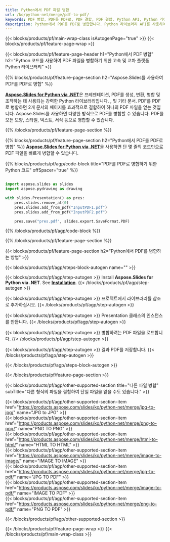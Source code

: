 ```yaml
---
title: Python에서 PDF 파일 병합
url: /ko/python-net/merge/pdf-to-pdf/
keywords: PDF 병합, PDF를 PDF로, PDF 결합, PDF 결합, Python API, Python 라이브러리
description: Python에서 PDF를 PDF로 병합합니다. Python 라이브러리 API를 사용하여 PDF 파일 결합
---
```


{{< blocks/products/pf/main-wrap-class isAutogenPage="true" >}}
{{< blocks/products/pf/feature-page-wrap >}}

{{< blocks/products/pf/feature-page-header h1="Python에서 PDF 병합" h2="Python 코드를 사용하여 PDF 파일을 병합하기 위한 고속 및 교차 플랫폼 Python 라이브러리" >}}

{{% blocks/products/pf/feature-page-section h2="Aspose.Slides를 사용하여 PDF를 PDF로 병합" %}}

[**Aspose.Slides for Python via .NET**](https://products.aspose.com/slides/ko/python-net/)은 프레젠테이션, PDF를 생성, 변환, 병합 및 조작하는 데 사용되는 강력한 Python 라이브러리입니다. , 및 기타 문서. PDF를 PDF로 병합하면 2개 문서의 페이지를 효과적으로 결합하여 하나의 PDF 파일을 얻는 것입니다. Aspose.Slides를 사용하면 다양한 방식으로 PDF를 병합할 수 있습니다. PDF를 모든 모양, 스타일, 텍스트, 서식 등으로 병합할 수 있습니다.

{{% /blocks/products/pf/feature-page-section %}}




{{% blocks/products/pf/feature-page-section  h2="Python에서 PDF를 PDF로 병합" %}}
[**Aspose.Slides for Python via .NET**](https://products.aspose.com/slides/ko/python-net/)을 사용하면 단 몇 줄의 코드만으로 PDF 파일을 빠르게 병합할 수 있습니다.

{{% blocks/products/pf/agp/code-block title="PDF를 PDF로 병합하기 위한 Python 코드" offSpacer="true" %}}
```python

import aspose.slides as slides
import aspose.pydrawing as drawing

with slides.Presentation() as pres:
    pres.slides.remove_at(0)
    pres.slides.add_from_pdf("InputPDF1.pdf")
    pres.slides.add_from_pdf("InputPDF2.pdf")

    pres.save("pres.pdf", slides.export.SaveFormat.PDF)
```
{{% /blocks/products/pf/agp/code-block %}}

{{% /blocks/products/pf/feature-page-section %}}




{{< blocks/products/pf/feature-page-section  h2="Python에서 PDF를 병합하는 방법" >}}


{{< blocks/products/pf/agp/steps-block-autogen name="" >}}


{{< blocks/products/pf/agp/step-autogen >}}
Install **Aspose.Slides for Python via .NET**. See [**Installation**](https://docs.aspose.com/slides/python-net/installation/).
{{< /blocks/products/pf/agp/step-autogen >}}

{{< blocks/products/pf/agp/step-autogen >}}
프로젝트에서 라이브러리를 참조로 추가하십시오.
{{< /blocks/products/pf/agp/step-autogen >}}

{{< blocks/products/pf/agp/step-autogen >}}
Presentation 클래스의 인스턴스를 만듭니다.
{{< /blocks/products/pf/agp/step-autogen >}}

{{< blocks/products/pf/agp/step-autogen >}}
병합하려는 PDF 파일을 로드합니다.
{{< /blocks/products/pf/agp/step-autogen >}}

{{< blocks/products/pf/agp/step-autogen >}}
결과 PDF를 저장합니다.
{{< /blocks/products/pf/agp/step-autogen >}}


{{< /blocks/products/pf/agp/steps-block-autogen >}}


{{< /blocks/products/pf/feature-page-section >}}




{{< blocks/products/pf/agp/other-supported-section title="다른 파일 병합" subTitle="다른 형식의 파일을 결합하여 단일 파일을 얻을 수도 있습니다." >}}

{{< blocks/products/pf/agp/other-supported-section-item href="https://products.aspose.com/slides/ko/python-net/merge/jpg-to-jpg/" name="JPG to JPG" >}}  
{{< blocks/products/pf/agp/other-supported-section-item href="https://products.aspose.com/slides/ko/python-net/merge/png-to-png/" name="PNG TO PNG" >}}  
{{< blocks/products/pf/agp/other-supported-section-item href="https://products.aspose.com/slides/ko/python-net/merge/html-to-html/" name="HTML TO HTML" >}}  
{{< blocks/products/pf/agp/other-supported-section-item href="https://products.aspose.com/slides/ko/python-net/merge/image-to-image/" name="IMAGE TO IMAGE" >}}  
{{< blocks/products/pf/agp/other-supported-section-item href="https://products.aspose.com/slides/ko/python-net/merge/jpg-to-pdf/" name="JPG TO PDF" >}}  
{{< blocks/products/pf/agp/other-supported-section-item href="https://products.aspose.com/slides/ko/python-net/merge/image-to-pdf/" name="IMAGE TO PDF" >}}  
{{< blocks/products/pf/agp/other-supported-section-item href="https://products.aspose.com/slides/ko/python-net/merge/png-to-pdf/" name="PNG TO PDF" >}}  
  


{{< /blocks/products/pf/agp/other-supported-section >}}

{{< /blocks/products/pf/feature-page-wrap >}}
{{< /blocks/products/pf/main-wrap-class >}}